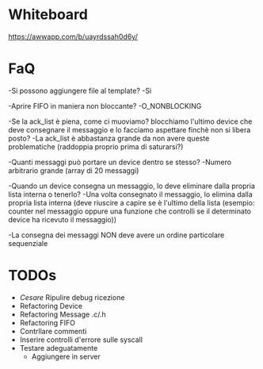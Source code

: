 # Whiteboard
https://awwapp.com/b/uayrdssah0d6y/

# FaQ
 -Si possono aggiungere file al template?
 -Si

 -Aprire FIFO in maniera non bloccante?
 -O_NONBLOCKING

 -Se la ack_list è piena, come ci muoviamo? blocchiamo l'ultimo device che deve consegnare il messaggio e lo facciamo aspettare finchè non si libera posto?
 -La ack_list è abbastanza grande da non avere queste problematiche
 (raddoppia proprio prima di saturarsi?)

 -Quanti messaggi può portare un device dentro se stesso?
 -Numero arbitrario grande (array di 20 messaggi)

 -Quando un device consegna un messaggio, lo deve eliminare dalla propria lista interna o tenerlo?
 -Una volta consegnato il messaggio, lo elimina dalla propria lista interna (deve riuscire a capire se è l'ultimo della lista (esempio: counter nel messaggio oppure una funzione che controlli se il determinato device ha ricevuto il messaggio))

-La consegna dei messaggi NON deve avere un ordine particolare sequenziale


# TODOs
- *Cesare* Ripulire debug ricezione
- Refactoring Device
- Refactoring Message .c/.h
- Refactoring FIFO
- Contrllare commenti
- Inserire controlli d'errore sulle syscall
- Testare adeguatamente
  - Aggiungere in server 
